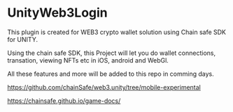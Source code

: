 # UnityWeb3Login


This plugin is created for WEB3 crypto wallet solution using Chain safe SDK for UNITY.

Using the chain safe SDK, this Project will let you do wallet connections, transation, viewing NFTs etc in iOS, android and WebGl.


All these features and more will be added to this repo in comming days.


https://github.com/chainSafe/web3.unity/tree/mobile-experimental


https://chainsafe.github.io/game-docs/
